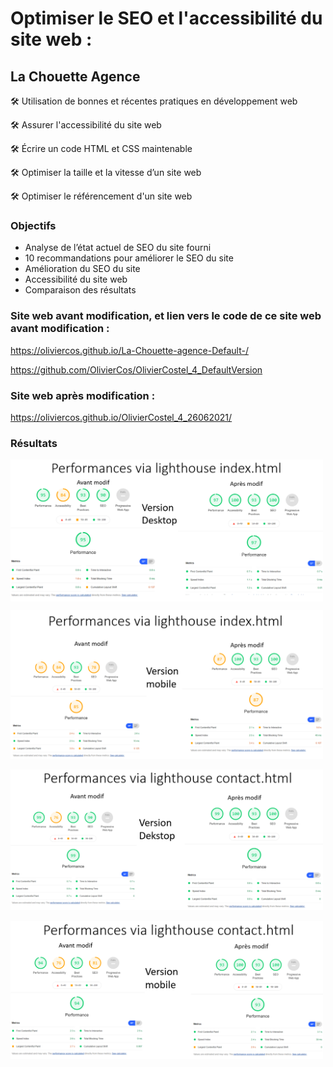 # Optimiser le SEO et l'accessibilité du site web : 
## La Chouette Agence


🛠️ Utilisation de bonnes et récentes pratiques en développement web

🛠️ Assurer l'accessibilité du site web

🛠️ Écrire un code HTML et CSS maintenable

🛠️ Optimiser la taille et la vitesse d’un site web

🛠️ Optimiser le référencement d'un site web

### Objectifs

- Analyse de l’état actuel de SEO du site fourni
- 10 recommandations pour améliorer le SEO du site
- Amélioration du SEO du site
- Accessibilité du site web
- Comparaison des résultats


### Site web avant modification, et lien vers le code de ce site web avant modification : 

https://oliviercos.github.io/La-Chouette-agence-Default-/

https://github.com/OlivierCos/OlivierCostel_4_DefaultVersion

### Site web après modification : 

https://oliviercos.github.io/OlivierCostel_4_26062021/

### Résultats


<img align="center" alt="Performances de la page index sur Ordinateur" width=500px src="Perf_Desk_index.png"></img>




<img alt="Performances de la page index sur Mobile" width=500px src="Perf_Mob_index.png"></img>




<img alt="Performances de la page contact sur Ordinateur" width=500px src="Perf_Desk_contact.png"></img>




<img alt="Performances de la page contact sur Mobile" width=500px src="Perf_Mob_contact.png"></img>
